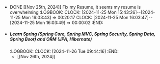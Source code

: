 - DONE [[Nov 25th, 2024]] Fix my Resume, it seems my resume is overwhelming
  :LOGBOOK:
  CLOCK: [2024-11-25 Mon 15:43:26]--[2024-11-25 Mon 16:03:43] =>  00:20:17
  CLOCK: [2024-11-25 Mon 16:03:47]--[2024-11-25 Mon 16:03:49] =>  00:00:02
  :END:
- ##### Learn Spring (Spring Core, Spring MVC, Spring Security, Spring Data, Spring Boot) and ORM (JPA, Hibernate)
  :LOGBOOK:
  CLOCK: [2024-11-26 Tue 09:44:16]
  :END:
	- [[Nov 26th, 2024]]
